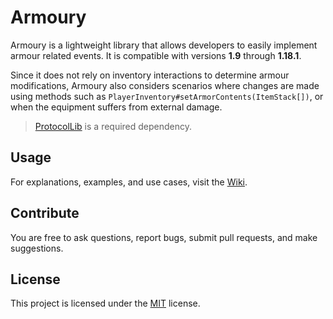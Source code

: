 # Armoury

Armoury is a lightweight library that allows developers to easily implement armour related events. It is compatible with
versions **1.9** through **1.18.1**.

Since it does not rely on inventory interactions to determine armour modifications, Armoury also considers scenarios
where changes are made using methods such as `PlayerInventory#setArmorContents(ItemStack[])`, or when the equipment
suffers from external damage.

> [ProtocolLib](https://github.com/dmulloy2/ProtocolLib) is a required dependency.

## Usage

For explanations, examples, and use cases, visit the [Wiki](https://github.com/Ckblck/armoury/wiki).

## Contribute

You are free to ask questions, report bugs, submit pull requests, and make suggestions.

## License

This project is licensed under the [MIT](https://github.com/Ckblck/armoury/blob/main/LICENSE) license.
